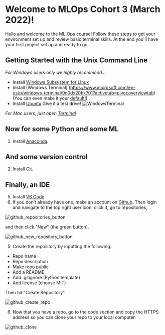 # Welcome to MLOps Cohort 3 (March 2022)!
Hello and welcome to the ML Ops course! Follow these steps to get your environment set up and review basic terminal skills. At the end you'll have your first project set up and ready to go.

## Getting Started with the Unix Command Line
*For Windows users only we highly recommend...*
* Install [Windows Subsystem for Linux](https://docs.microsoft.com/en-us/windows/wsl/install)
* Install [Windows Terminal] (https://www.microsoft.com/en-us/p/windows-terminal/9n0dx20hk701?activetab=pivot:overviewtab) (You can even make it your [default!](https://devblogs.microsoft.com/commandline/windows-terminal-as-your-default-command-line-experience/))
* Install [Ubuntu](https://www.microsoft.com/en-us/p/ubuntu/9pdxgncfsczv?activetab=pivot:overviewtab)
Give it a test drive!
![WindowsTerminal](https://user-images.githubusercontent.com/72572922/160048214-37f08855-8b29-4c13-9d25-e0f69806f752.jpg)

*For Mac users, just open [Terminal](https://support.apple.com/guide/terminal/open-or-quit-terminal-apd5265185d-f365-44cb-8b09-71a064a42125/mac)*

## Now for some Python and some ML
1. Install [Anaconda](https://www.anaconda.com/products/individual).

## And some version control
2. Install [Git](https://git-scm.com/downloads).

## Finally, an IDE
5. Install [VS Code](https://code.visualstudio.com/download).
6. If you don't already have one, make an account on [Github](https://github.com/). Then login and navigate to the top right user icon, click it, go to repositories, 
   
![github_repositories_button](https://user-images.githubusercontent.com/72572922/160047069-972923a9-6b9d-4f08-893c-efc75f6840f1.jpg)

and then click "New" (the green button).

![github_new_repository_button](https://user-images.githubusercontent.com/72572922/160047110-cfd04964-f235-4c50-b10c-06176f463fb9.jpg)

5. Create the repository by inputting the following:
* Repo name
* Repo description
* Make repo public
* Add a README
* Add .gitignore (Python template)
* Add license (choose MIT)

Then hit "Create Repository".

![github_create_repo](https://user-images.githubusercontent.com/72572922/160047121-b54a582b-da8e-434b-8ca3-05808a1b9b75.jpg)

6. Now that you have a repo, go to the code section and copy the HTTPS address so you can clone your repo to your local computer.

![github_clone](https://user-images.githubusercontent.com/72572922/160047124-66d241d4-59e3-45cf-92b3-fa1e74c12cfd.jpg)
